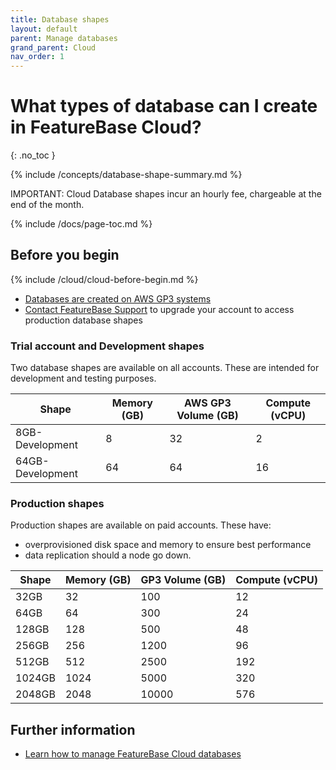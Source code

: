 ```yaml
---
title: Database shapes
layout: default
parent: Manage databases
grand_parent: Cloud
nav_order: 1
---
```


# What types of database can I create in FeatureBase Cloud?
{: .no_toc }

<!--source https://molecula.atlassian.net/wiki/spaces/PROD/pages/893222913/Packaging+Pricing -->
{% include /concepts/database-shape-summary.md %}

IMPORTANT: Cloud Database shapes incur an hourly fee, chargeable at the end of the month.

{% include /docs/page-toc.md %}

## Before you begin

{% include /cloud/cloud-before-begin.md %}
* [Databases are created on AWS GP3 systems](https://aws.amazon.com/ebs/general-purpose/)
* [Contact FeatureBase Support](https://www.featurebase.com/contact-us) to upgrade your account to access production database shapes

### Trial account and Development shapes

Two database shapes are available on all accounts. These are intended for development and testing purposes.

| Shape | Memory (GB) | AWS GP3 Volume (GB) | Compute (vCPU) |
|---|---|---|---|
| 8GB-Development | 8 | 32 | 2 |
| 64GB-Development | 64 | 64 | 16 |

### Production shapes

Production shapes are available on paid accounts. These have:
* overprovisioned disk space and memory to ensure best performance
* data replication should a node go down.

| Shape | Memory (GB) | GP3 Volume (GB) | Compute (vCPU) |
|---|---|---|---|
| 32GB | 32 | 100 | 12 |
| 64GB | 64 | 300 | 24 |
| 128GB | 128 | 500 | 48 |
| 256GB | 256 | 1200 | 96 |
| 512GB | 512 | 2500 | 192 |
| 1024GB | 1024 | 5000 | 320 |
| 2048GB | 2048 | 10000 | 576 |

## Further information

* [Learn how to manage FeatureBase Cloud databases](/cloud/cloud-database/cloud-db-manage)
